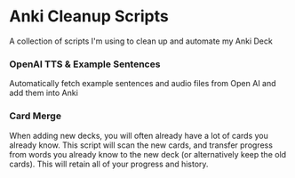 # Anki Cleanup Scripts

A collection of scripts I'm using to clean up and automate my Anki Deck

### OpenAI TTS & Example Sentences
Automatically fetch example sentences and audio files from Open AI and add them into Anki

### Card Merge
When adding new decks, you will often already have a lot of cards you already know. This script will scan the new cards, and transfer progress from words you already know to the new deck (or alternatively keep the old cards). This will retain all of your progress and history.

